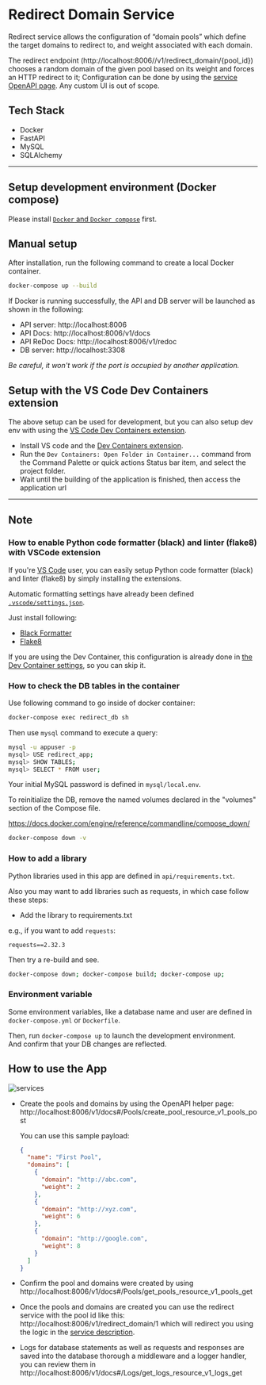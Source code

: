 # Redirect Domain Service

Redirect service allows the configuration of “domain pools” which define the target
domains to redirect to, and weight associated with each domain. 

The redirect endpoint (http://localhost:8006//v1/redirect_domain/{pool_id}) chooses a random domain of the given pool based on its weight and forces an HTTP redirect to it;
Configuration can be done by using the [service OpenAPI page](http://localhost:8006/v1/docs).
Any custom UI is out of scope.

## Tech Stack

- Docker
- FastAPI
- MySQL
- SQLAlchemy

---

## Setup development environment (Docker compose)

Please install [`Docker` and `Docker compose`](https://www.docker.com/) first.

## Manual setup

After installation, run the following command to create a local Docker container.

```sh
docker-compose up --build
```

If Docker is running successfully, the API and DB server will be launched as shown in the following:

- API server: http://localhost:8006
- API Docs: http://localhost:8006/v1/docs
- API ReDoc Docs: http://localhost:8006/v1/redoc
- DB server: http://localhost:3308

_Be careful, it won't work if the port is occupied by another application._

## Setup with the VS Code Dev Containers extension

The above setup can be used for development, but you can also setup dev env with using the [VS Code Dev Containers extension](https://marketplace.visualstudio.com/items?itemName=ms-vscode-remote.remote-containers).

- Install VS code and the [Dev Containers extension](https://marketplace.visualstudio.com/items?itemName=ms-vscode-remote.remote-containers).
- Run the `Dev Containers: Open Folder in Container...` command from the Command Palette or quick actions Status bar item, and select the project folder.
- Wait until the building of the application is finished, then access the application url

---

## Note

### How to enable Python code formatter (black) and linter (flake8) with VSCode extension

If you're [VS Code](https://code.visualstudio.com/) user, you can easily setup Python code formatter (black) and linter (flake8) by simply installing the extensions.

Automatic formatting settings have already been defined [`.vscode/settings.json`](./.vscode/settings.json).

Just install following:

- [Black Formatter](https://marketplace.visualstudio.com/items?itemName=ms-python.black-formatter)
- [Flake8](https://marketplace.visualstudio.com/items?itemName=ms-python.flake8)

If you are using the Dev Container, this configuration is already done in [the Dev Container settings](./.devcontainer/devcontainer.json), so you can skip it.

### How to check the DB tables in the container

Use following command to go inside of docker container:

```sh
docker-compose exec redirect_db sh
```

Then use `mysql` command to execute a query:

```sh
mysql -u appuser -p
mysql> USE redirect_app;
mysql> SHOW TABLES;
mysql> SELECT * FROM user;
```

Your initial MySQL password is defined in `mysql/local.env`.

To reinitialize the DB, remove the named volumes declared in the "volumes" section of the Compose file.

https://docs.docker.com/engine/reference/commandline/compose_down/

```sh
docker-compose down -v
```

### How to add a library

Python libraries used in this app are defined in `api/requirements.txt`.

Also you may want to add libraries such as requests, in which case follow these steps:

- Add the library to requirements.txt

e.g., if you want to add `requests`:

```
requests==2.32.3
```

Then try a re-build and see.

```sh
docker-compose down; docker-compose build; docker-compose up;
```

### Environment variable

Some environment variables, like a database name and user are defined in `docker-compose.yml` or `Dockerfile`.

Then, run `docker-compose up` to launch the development environment.  
And confirm that your DB changes are reflected.


## How to use the App

![services](https://github.com/edisnake/redirect-service/assets/1470750/6419ba70-b4ca-4158-b0a9-b606d51caaa2)

- Create the pools and domains by using the OpenAPI helper page:
    http://localhost:8006/v1/docs#/Pools/create_pool_resource_v1_pools_post

    You can use this sample payload:
    ```json
    {
      "name": "First Pool",
      "domains": [
        {
          "domain": "http://abc.com",
          "weight": 2
        }, 
        {
          "domain": "http://xyz.com",
          "weight": 6
        },
        {
          "domain": "http://google.com",
          "weight": 8
        }
      ]
    }
    ```
- Confirm the pool and domains were created by using http://localhost:8006/v1/docs#/Pools/get_pools_resource_v1_pools_get
- Once the pools and domains are created you can use the redirect service with the pool id like this:
http://localhost:8006/v1/redirect_domain/1 which will redirect you using the logic in the [service description](#redirect-domain-service).
- Logs for database statements as well as requests and responses are saved into the database thorough a middleware and a logger handler,
you can review them in http://localhost:8006/v1/docs#/Logs/get_logs_resource_v1_logs_get

